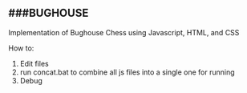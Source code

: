 ###BUGHOUSE
---
Implementation of Bughouse Chess using Javascript, HTML, and CSS

How to:
1. Edit files
2. run concat.bat to combine all js files into a single one for running
3. Debug

